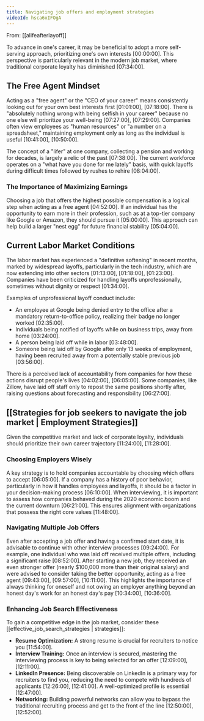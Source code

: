 ```yaml
---
title: Navigating job offers and employment strategies
videoId: hsca6xIFOgA
---
```


From: [[alifeafterlayoff]] <br/> 

To advance in one's career, it may be beneficial to adopt a more self-serving approach, prioritizing one's own interests <a class="yt-timestamp" data-t="00:00:00">[00:00:00]</a>. This perspective is particularly relevant in the modern job market, where traditional corporate loyalty has diminished <a class="yt-timestamp" data-t="07:34:00">[07:34:00]</a>.

## The Free Agent Mindset

Acting as a "free agent" or the "CEO of your career" means consistently looking out for your own best interests first <a class="yt-timestamp" data-t="01:01:00">[01:01:00]</a>, <a class="yt-timestamp" data-t="07:18:00">[07:18:00]</a>. There is "absolutely nothing wrong with being selfish in your career" because no one else will prioritize your well-being <a class="yt-timestamp" data-t="07:27:00">[07:27:00]</a>, <a class="yt-timestamp" data-t="07:29:00">[07:29:00]</a>. Companies often view employees as "human resources" or "a number on a spreadsheet," maintaining employment only as long as the individual is useful <a class="yt-timestamp" data-t="10:41:00">[10:41:00]</a>, <a class="yt-timestamp" data-t="10:50:00">[10:50:00]</a>.

The concept of a "lifer" at one company, collecting a pension and working for decades, is largely a relic of the past <a class="yt-timestamp" data-t="07:38:00">[07:38:00]</a>. The current workforce operates on a "what have you done for me lately" basis, with quick layoffs during difficult times followed by rushes to rehire <a class="yt-timestamp" data-t="08:04:00">[08:04:00]</a>.

### The Importance of Maximizing Earnings

Choosing a job that offers the highest possible compensation is a logical step when acting as a free agent <a class="yt-timestamp" data-t="04:52:00">[04:52:00]</a>. If an individual has the opportunity to earn more in their profession, such as at a top-tier company like Google or Amazon, they should pursue it <a class="yt-timestamp" data-t="05:00:00">[05:00:00]</a>. This approach can help build a larger "nest egg" for future financial stability <a class="yt-timestamp" data-t="05:04:00">[05:04:00]</a>.

## Current Labor Market Conditions

The labor market has experienced a "definitive softening" in recent months, marked by widespread layoffs, particularly in the tech industry, which are now extending into other sectors <a class="yt-timestamp" data-t="01:13:00">[01:13:00]</a>, <a class="yt-timestamp" data-t="01:18:00">[01:18:00]</a>, <a class="yt-timestamp" data-t="01:23:00">[01:23:00]</a>. Companies have been criticized for handling layoffs unprofessionally, sometimes without dignity or respect <a class="yt-timestamp" data-t="01:34:00">[01:34:00]</a>.

Examples of unprofessional layoff conduct include:
*   An employee at Google being denied entry to the office after a mandatory return-to-office policy, realizing their badge no longer worked <a class="yt-timestamp" data-t="02:35:00">[02:35:00]</a>.
*   Individuals being notified of layoffs while on business trips, away from home <a class="yt-timestamp" data-t="03:24:00">[03:24:00]</a>.
*   A person being laid off while in labor <a class="yt-timestamp" data-t="03:48:00">[03:48:00]</a>.
*   Someone being laid off by Google after only 13 weeks of employment, having been recruited away from a potentially stable previous job <a class="yt-timestamp" data-t="03:56:00">[03:56:00]</a>.

There is a perceived lack of accountability from companies for how these actions disrupt people's lives <a class="yt-timestamp" data-t="04:02:00">[04:02:00]</a>, <a class="yt-timestamp" data-t="06:05:00">[06:05:00]</a>. Some companies, like Zillow, have laid off staff only to repost the same positions shortly after, raising questions about forecasting and responsibility <a class="yt-timestamp" data-t="06:27:00">[06:27:00]</a>.

## [[Strategies for job seekers to navigate the job market | Employment Strategies]]

Given the competitive market and lack of corporate loyalty, individuals should prioritize their own career trajectory <a class="yt-timestamp" data-t="11:24:00">[11:24:00]</a>, <a class="yt-timestamp" data-t="11:28:00">[11:28:00]</a>.

### Choosing Employers Wisely

A key strategy is to hold companies accountable by choosing which offers to accept <a class="yt-timestamp" data-t="06:05:00">[06:05:00]</a>. If a company has a history of poor behavior, particularly in how it handles employees and layoffs, it should be a factor in your decision-making process <a class="yt-timestamp" data-t="06:10:00">[06:10:00]</a>. When interviewing, it is important to assess how companies behaved during the 2020 economic boom and the current downturn <a class="yt-timestamp" data-t="06:21:00">[06:21:00]</a>. This ensures alignment with organizations that possess the right core values <a class="yt-timestamp" data-t="11:48:00">[11:48:00]</a>.

### Navigating Multiple Job Offers

Even after accepting a job offer and having a confirmed start date, it is advisable to continue with other interview processes <a class="yt-timestamp" data-t="09:24:00">[09:24:00]</a>. For example, one individual who was laid off received multiple offers, including a significant raise <a class="yt-timestamp" data-t="08:52:00">[08:52:00]</a>. After starting a new job, they received an even stronger offer (nearly $100,000 more than their original salary) and were advised to consider taking the better opportunity, acting as a free agent <a class="yt-timestamp" data-t="09:43:00">[09:43:00]</a>, <a class="yt-timestamp" data-t="09:57:00">[09:57:00]</a>, <a class="yt-timestamp" data-t="10:11:00">[10:11:00]</a>. This highlights the importance of always thinking for oneself and not owing an employer anything beyond an honest day's work for an honest day's pay <a class="yt-timestamp" data-t="10:34:00">[10:34:00]</a>, <a class="yt-timestamp" data-t="10:36:00">[10:36:00]</a>.

### Enhancing Job Search Effectiveness

To gain a competitive edge in the job market, consider these [[effective_job_search_strategies | strategies]]:
*   **Resume Optimization:** A strong resume is crucial for recruiters to notice you <a class="yt-timestamp" data-t="11:54:00">[11:54:00]</a>.
*   **Interview Training:** Once an interview is secured, mastering the interviewing process is key to being selected for an offer <a class="yt-timestamp" data-t="12:09:00">[12:09:00]</a>, <a class="yt-timestamp" data-t="12:11:00">[12:11:00]</a>.
*   **LinkedIn Presence:** Being discoverable on LinkedIn is a primary way for recruiters to find you, reducing the need to compete with hundreds of applicants <a class="yt-timestamp" data-t="12:26:00">[12:26:00]</a>, <a class="yt-timestamp" data-t="12:41:00">[12:41:00]</a>. A well-optimized profile is essential <a class="yt-timestamp" data-t="12:47:00">[12:47:00]</a>.
*   **Networking:** Building powerful networks can allow you to bypass the traditional recruiting process and get to the front of the line <a class="yt-timestamp" data-t="12:50:00">[12:50:00]</a>, <a class="yt-timestamp" data-t="12:52:00">[12:52:00]</a>.